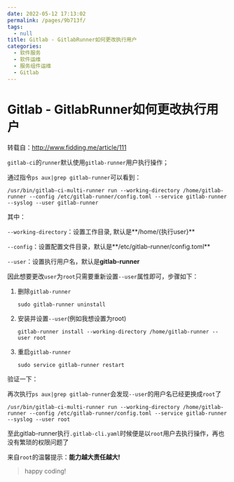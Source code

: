 ```yaml
---
date: 2022-05-12 17:13:02
permalink: /pages/9b713f/
tags: 
  - null
title: Gitlab - GitlabRunner如何更改执行用户
categories: 
  - 软件服务
  - 软件运维
  - 服务组件运维
  - Gitlab
---
```


# Gitlab - GitlabRunner如何更改执行用户

转载自：http://www.fidding.me/article/111



`gitlab-ci`的`runner`默认使用`gitlab-runner`用户执行操作；

通过指令`ps aux|grep gitlab-runner`可以看到：

```shell
/usr/bin/gitlab-ci-multi-runner run --working-directory /home/gitlab-runner --config /etc/gitlab-runner/config.toml --service gitlab-runner --syslog --user gitlab-runner
```

其中：

`--working-directory`：设置工作目录, 默认是**/home/{执行user}**

`--config`：设置配置文件目录，默认是**/etc/gitlab-runner/config.toml**

`--user`：设置执行用户名，默认是**gitlab-runner**

因此想要更改`user`为`root`只需要重新设置`--user`属性即可，步骤如下：

1. 删除`gitlab-runner`

   ```shell
   sudo gitlab-runner uninstall
   ```

2. 安装并设置`--user`(例如我想设置为root)

   ```shell
   gitlab-runner install --working-directory /home/gitlab-runner --user root
   ```

3. 重启`gitlab-runner`

   ```shell
   sudo service gitlab-runner restart
   ```

验证一下：

再次执行`ps aux|grep gitlab-runner`会发现`--user`的用户名已经更换成`root`了

```shell
/usr/bin/gitlab-ci-multi-runner run --working-directory /home/gitlab-runner --config /etc/gitlab-runner/config.toml --service gitlab-runner --syslog --user root
```

至此gitlab-runner执行`.gitlab-cli.yaml`时候便是以`root`用户去执行操作，再也没有繁琐的权限问题了

来自`root`的温馨提示：**能力越大责任越大!**

> happy coding!
